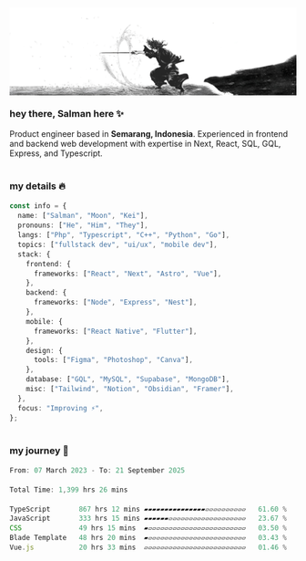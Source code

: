 <div align="center" style="display: flex; justify-content: center;">
    <img align="center" src="./public/banner.jpg" alt="Msafdev Header" style="width: 100%; height: auto">
</div>

### hey there, Salman here ✨

Product engineer based in **Semarang, Indonesia**. Experienced in frontend and backend web development with expertise in Next, React, SQL, GQL, Express, and Typescript.

#

### my details 🔥

```typescript
const info = {
  name: ["Salman", "Moon", "Kei"],
  pronouns: ["He", "Him", "They"],
  langs: ["Php", "Typescript", "C++", "Python", "Go"],
  topics: ["fullstack dev", "ui/ux", "mobile dev"],
  stack: {
    frontend: {
      frameworks: ["React", "Next", "Astro", "Vue"],
    },
    backend: {
      frameworks: ["Node", "Express", "Nest"],
    },
    mobile: {
      frameworks: ["React Native", "Flutter"],
    },
    design: {
      tools: ["Figma", "Photoshop", "Canva"],
    },
    database: ["GQL", "MySQL", "Supabase", "MongoDB"],
    misc: ["Tailwind", "Notion", "Obsidian", "Framer"],
  },
  focus: "Improving ⚡",
};
```

#

### my journey 🤖

<!--START_SECTION:waka-->

```typescript
From: 07 March 2023 - To: 21 September 2025

Total Time: 1,399 hrs 26 mins

TypeScript       867 hrs 12 mins ▰▰▰▰▰▰▰▰▰▰▰▰▰▰▰▱▱▱▱▱▱▱▱▱▱   61.60 %
JavaScript       333 hrs 15 mins ▰▰▰▰▰▰▱▱▱▱▱▱▱▱▱▱▱▱▱▱▱▱▱▱▱   23.67 %
CSS              49 hrs 15 mins  ▰▱▱▱▱▱▱▱▱▱▱▱▱▱▱▱▱▱▱▱▱▱▱▱▱   03.50 %
Blade Template   48 hrs 20 mins  ▰▱▱▱▱▱▱▱▱▱▱▱▱▱▱▱▱▱▱▱▱▱▱▱▱   03.43 %
Vue.js           20 hrs 33 mins  ▱▱▱▱▱▱▱▱▱▱▱▱▱▱▱▱▱▱▱▱▱▱▱▱▱   01.46 %
```

<!--END_SECTION:waka-->
